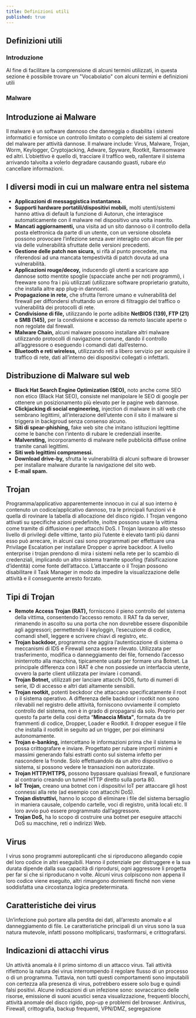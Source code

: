 ```yaml
---
title: Definizioni utili 
published: true
---
```

## Definizioni utili

### Introduzione

Al fine di facilitare la comprensione di alcuni termini utilizzati, in questa sezione è possibile trovare un "Vocabolatio" con alcuni termini e definizioni utili

### Malware 

## Introduzione ai Malware

Il malware è un software dannoso che danneggia o disabilita i sistemi informatici e fornisce un controllo limitato o completo dei sistemi al creatore del malware per attività dannose. 
Il malware include: Virus, Malware, Trojan, Worm, Keylogger, Cryptojacking, Adware, Spyware, Rootkit, Ramsomware ed altri. 
L’obiettivo è quello di, tracciare il traffico web, rallentare il sistema arrivando talvolta a volerlo degradare causando guasti, rubare e\o cancellare informazioni.

## I diversi modi in cui un malware entra nel sistema

- **Applicazioni di messaggistica instantanea.**
- **Supporti hardware portatili/dispositivi mobili,** molti utenti/sistemi hanno attiva di default la funzione di Autorun, che interagisce automaticamente con il malware nel dispositivo una volta inserito.
- **Mancati aggiornamenti,** una visita ad un sito dannoso o il controllo della posta elettronica da parte di un utente, con un versione obsoleta possono provocare l’infezione senza aver interagito con alcun file per via delle vulnerabilità sfruttate delle versioni precedenti.
- **Gestione delle patch non sicura,** si rifà al punto precedete, ma riferendosi ad una mancata tempestività di patch dovuta ad una vulnerabilità.
- **Applicazioni rouge/decoy,** inducendo gli utenti a scaricare app dannose sotto mentite spoglie (spacciate anche per noti programmi), i freeware sono fra i più utilizzati (utilizzare software proprietario gratuito, che installa altre app plug-in dannose).
- **Propagazione in rete,** che sfrutta l’errore umano e vulnerabilità del firewall per diffondersi sfruttando un errore di filtraggio del traffico o vulnerabilità dei protocolli di rete.
- **Condivisione di file,** utilizzando le porte adibite **NetBIOS (139), FTP (21) e SMB (145),** per la condivisione e accesso da remoto lasciate aperte o non regolate dal firewall.
- **Malware Chain,** alcuni malware possono installare altri malware utilizzando protocolli di navigazione comune, dando il controllo all’aggressore o eseguendo i comandi dati dall’esterno.
- **Bluetooth e reti wireless,** utilizzando reti a libero servizio per acquisire il traffico di rete, dati all’interno dei dispositivi collegati o infettarli.

## Distribuzione di Malware sul web

- **Black Hat Search Engine Optimization (SEO),** noto anche come SEO non etico (Black Hat SEO), consiste nel manipolare le SEO di google per ottenere un posizionamento più elevato per le pagine web dannose.
- **Clickjacking di social engineering,** injection di malware in siti web che sembrano legittimi, all’interazione dell’utente con il sito il malware si triggera in backgroud senza consenso alcuno.
- **Siti di spear-phishing,** fake web site che imitano istituzioni legittime come le banche con l’intento di rubare le credenziali inserite.
- **Malversting,** incorporamento di malware nelle pubblicità diffuse online tramite canali legittimi.
- **Siti web legittimi compromessi.**
- **Download drive-by,** sfrutta le vulnerabilità di alcuni software di browser per installare malware durante la navigazione del sito web.
- **E-mail spam.**

## Trojan

Programma/applicativo apparentemente innocuo in cui al suo interno è contenuto un codice/applicativo dannoso, tra le principali funzioni vi è quella di rovinare la tabella di allocazione del disco rigido. 
I Trojan vengono attivati su specifiche azioni predefinite, inoltre possono usare la vittima come tramite di diffusione o per attacchi DoS.
I Trojan lavorano allo stesso livello di privilegi delle vittime, tanto più l’utente è elevato tanti più danni esso può arrecare, in alcuni casi sono programmati per effettuare una Privilage Escalation per installare Dropper o aprire backdoor.
A livello enterprise i trojan prendono di mira i sistemi nella rete per lo scambio di credenziali, implicando un altro sistema tramite spoofing (falsificazione d’identità) come fonte dell’attacco. 
L’attaccante o il Trojan possono disabilitare il Task Manager in modo da impedire la visualizzazione delle attività e il conseguente arresto forzato.

## Tipi di Trojan

- **Remote Access Trojan (RAT),** forniscono il pieno controllo del sistema della vittima, consentendo l’accesso remoto. Il RAT fa da server, rimanendo in ascolto su una porta che non dovrebbe essere disponibile agli aggressori; permettendo il keyloggin, l’esecuzione di codice, comandi shell, leggere e scrivere chiavi di registro, etc.
- **Trojan backdoor,** programma che aggira l’autenticazione di sistema o meccanismi di IDS e Firewall senza essere rilevato. Utilizzata per trasferimento, modifica o danneggiamento dei file, fornendo l’accesso ininterrotto alla macchina, tipicamente usata per formare una Botnet. La principale differenza con i RAT è che non possiede un interfaccia utente, ovvero la parte client utilizzata per inviare i comandi.
- **Trojan Botnet,** utilizzati per lanciare attacchi DOS, furto di numeri di serie, ID di accesso e altri dati altamente sensibili.
- **Trojan rootkit,** potenti beckdoor che attaccano specificatamente il root o il sistema operativo. A differenza delle backdoor i rootkit non sono rilevabili nel registro delle attività, forniscono ovviamente il completo controllo del sistema, non è in grado di propagarsi da solo. Proprio per questo fa parte della cosi detta “**Minaccia Mista”**, formata da tre frammenti di codice, Dropper, Loader e Rootkit. Il dropper esegue il file che installa il rootkit in seguito ad un trigger, per poi eliminarsi autonomamente.
- **Trojan e-banking,** intercettano le informazioni prima che il sistema le possa crittografare e inviare. Progettato per rubare importi minimi e massimi generando falsi estratti conto sul sistema infetto per nascondere la fronde. Solo effettuandolo da un altro dispositivo o sistema, si possono vedere le transazioni non autorizzate.
- **Trojan HTTP/HTTPS,** possono bypassare qualsiasi firewall, e funzionare al contrario creando un tunnel HTTP diretto sulla porta 80.
- **IoT Trojan,** creano una botnet con i dispositivi IoT per attaccare gli host connessi alla rete (ad esempio con attacchi DoS).
- **Trojan distruttivi,** hanno lo scopo di eliminare i file del sistema bersaglio in maniera causale, colpendo cartelle, voci di registro, unità locali etc. Il loro avvio può essere programmato dall’aggressore.
- **Trojan DoS,** ha lo scopo di costruire una botnet per eseguire attacchi DoS su macchine, reti o indirizzi Web.

## Virus

I virus sono programmi autoreplicanti che si riproducono allegando copie del loro codice in altri eseguibili. Hanno il potenziale per distruggere e la sua durata dipende dalla sua capacità di riprodursi, ogni aggressore li progetta per far si che si riproducano n volte. 
Alcuni virus colpiscono non appena il loro codice viene eseguito, altri rimangono dormienti finché non viene soddisfatta una circostanza logica predeterminata.

## Caratteristiche dei virus
Un’infezione può portare alla perdita dei dati, all’arresto anomalo e al danneggiamento di file. Le caratteristiche principali di un virus sono la sua natura mutevole, infatti possono moltiplicarsi, trasformarsi, e crittografarsi.

## Indicazioni di attacchi virus
Un attività anomala è il primo sintomo di un attacco virus. Tali attività riflettono la natura dei virus interrompendo il regolare flusso di un processo o di un programma. Tuttavia, non tutti questi comportamenti sono imputabili con certezza alla presenza di virus, potrebbero essere solo bug e quindi falsi positivi. 
Alcune indicazioni di un infezione sono: sovraccarico delle risorse, emissione di suoni acustici senza visualizzazione, frequenti blocchi, attività anomale del disco rigido, pop-up e problemi del browser.
Antivirus, Firewall, crittografia, backup frequenti, VPN/DMZ, segregazione
